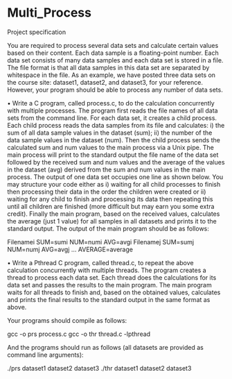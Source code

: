 # Multi_Process

Project specification


You are required to process several data sets and calculate certain values based on their content. Each data sample is a floating-point number. Each data set consists of many data samples and each data set is stored in a file. The file format is that all data samples in this data set are separated by whitespace in the file. As an example, we have posted three data sets on the course site: dataset1, dataset2, and dataset3, for your reference. However, your program should be able to process any number of data sets.

•	Write a C program, called process.c, to do the calculation concurrently with multiple processes. The program first reads the file names of all data sets from the command line. For each data set, it creates a child process. Each child process reads the data samples from its file and calculates: i) the sum of all data sample values in the dataset (sum); ii) the number of the data sample values in the dataset (num). Then the child process sends the calculated sum and num values to the main process via a Unix pipe. The main process will print to the standard output the file name of the data set followed by the received sum and num values and the average of the values in the dataset (avg) derived from the sum and num values in the main process. The output of one data set occupies one line as shown below. You may structure your code either as i) waiting for all child processes to finish then processing their data in the order the children were created or ii) waiting for any child to finish and processing its data then repeating this until all children are finished (more difficult but may earn you some extra credit). Finally the main program, based on the received values, calculates the average (just 1 value) for all samples in all datasets and prints it to the standard output. The output of the main program should be as follows:

Filenamei SUM=sumi NUM=numi AVG=avgi Filenamej SUM=sumj NUM=numj AVG=avgj
… AVERAGE=average
 


•	Write a Pthread C program, called thread.c, to repeat the above calculation concurrently with multiple threads. The program creates a thread to process each data set. Each thread does the calculations for its data set and passes the results to the main program. The main program waits for all threads to finish and, based on the obtained values, calculates and prints the final results to the standard output in the same format as above.

Your programs should compile as follows:

gcc -o prs process.c
gcc -o thr thread.c -lpthread

And the programs should run as follows (all datasets are provided as command line arguments):

./prs dataset1 dataset2 dataset3
./thr dataset1 dataset2 dataset3
